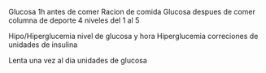 Glucosa 1h antes de comer
Racion de comida
Glucosa despues de comer
columna de deporte 4 niveles del 1 al 5

Hipo/Hiperglucemia nivel de glucosa y hora
Hiperglucemia correciones de unidades de insulina


Lenta una vez al dia unidades de glucosa